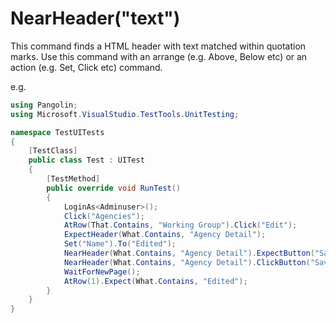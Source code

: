 # NearHeader("text")



This command finds a HTML header with text matched within quotation marks. Use this command with an arrange (e.g. Above, Below etc) or an action (e.g. Set, Click etc) command.

e.g.

```C#
using Pangolin;
using Microsoft.VisualStudio.TestTools.UnitTesting;

namespace TestUITests
{
    [TestClass]
    public class Test : UITest
    {
        [TestMethod]
        public override void RunTest()
        {
            LoginAs<Adminuser>();
            Click("Agencies");
            AtRow(That.Contains, "Working Group").Click("Edit");
            ExpectHeader(What.Contains, "Agency Detail");
            Set("Name").To("Edited");            
            NearHeader(What.Contains, "Agency Detail").ExpectButton("Save");            
            NearHeader(What.Contains, "Agency Detail").ClickButton("Save");
            WaitForNewPage();
            AtRow(1).Expect(What.Contains, "Edited");
        }
    }
}
```

